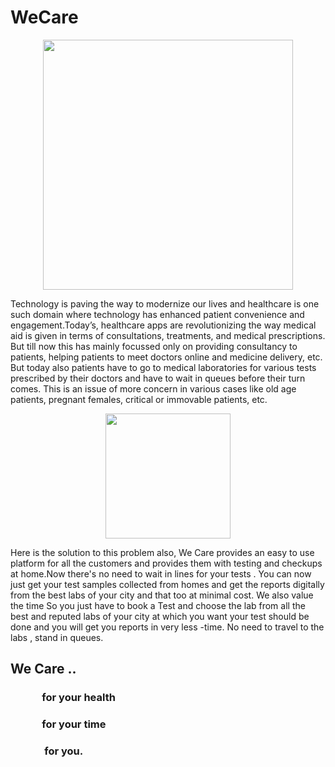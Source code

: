 # WeCare
<p align="center">
<img width="400" src="https://wecare-center.com/images/wc.png">
</p>

<p>
Technology is paving the way to modernize our lives and  healthcare is one such domain where technology has enhanced patient convenience and                   engagement.Today’s, healthcare apps are revolutionizing the way medical aid is given in terms of consultations, treatments, and medical prescriptions. But     till now this has mainly focussed only on providing consultancy to patients, helping patients to meet doctors online and medicine delivery, etc. But today    also patients have to go to medical laboratories for various tests prescribed by their doctors and have to wait in queues before their turn comes. This is an issue of more concern in various cases like old age patients, pregnant females, critical  or immovable patients, etc.
</p>

<p align="center">
<img align="center" width="200" height="200" src="https://encrypted-tbn0.gstatic.com/images?q=tbn:ANd9GcRYtUym8LtRGdXuVGDPeQSWnwxuZRiBP7KkCQ&usqp=CAU">
</p>

<p>
Here is the solution to this problem also, We Care provides an easy to use platform for all the customers and provides them with testing and checkups at        home.Now there's no need to wait in lines for your tests . You can now just get your test samples collected from homes and get the reports digitally from the   best labs of your city and that too at minimal cost.
We also value the time So you just have to book a Test and choose the lab from all the best and reputed labs of your city at which you want your test should    be done and you will get you reports in very less -time. No need to travel to the labs , stand in queues.  
</p>

## We Care ..
### ​ ​ ​​ ​ ​​ ​ ​​ ​ ​​ ​ ​​ ​ ​ for your health

### ​ ​ ​​ ​ ​​ ​ ​​ ​ ​​ ​ ​​ ​ ​ for your time

### ​ ​ ​​ ​ ​ ​ ​ ​​ ​ ​​ ​ ​​ ​ ​ for you.
